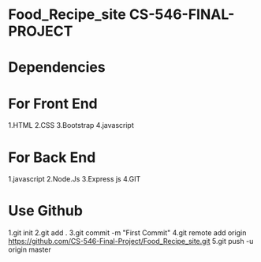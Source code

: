 # Food_Recipe_site CS-546-FINAL-PROJECT

# Dependencies

# For Front End

  1.HTML
  2.CSS
  3.Bootstrap
  4.javascript

# For Back End
  
  1.javascript
  2.Node.Js
  3.Express js
  4.GIT
  
# Use Github

 1.git init
 2.git add .
 3.git commit -m "First Commit"
 4.git remote add origin https://github.com/CS-546-Final-Project/Food_Recipe_site.git
 5.git push -u origin master
 
